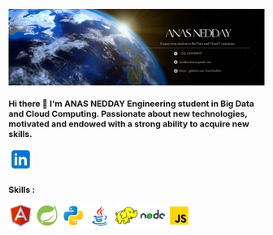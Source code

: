 ![COVER](cover.png)

### Hi there 👋  I'm ANAS NEDDAY Engineering student in Big Data and Cloud Computing. Passionate about new technologies, motivated and endowed with a strong ability to acquire new skills.

[![LinkedIn](linkedin.png)](https://www.linkedin.com/in/anas-nedday-944562234/)<br>


### Skills :

![Angular](Angular.png)  ![Spring](SpringBoot.png) ![Python](Python.png)  ![Java](Java.png) ![Hadoop](Hadoop.png) ![NodeJs](NodeJs.png) ![Js](JavaScript.png)
<!--
**AnasNedday/AnasNedday** is a ✨ _special_ ✨ repository because its `README.md` (this file) appears on your GitHub profile.

Here are some ideas to get you started:

- 🔭 I’m currently working on ...
- 🌱 I’m currently learning ...
- 👯 I’m looking to collaborate on ...
- 🤔 I’m looking for help with ...
- 💬 Ask me about ...
- 📫 How to reach me: ...
- 😄 Pronouns: ...
- ⚡ Fun fact: ...
-->
